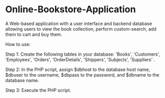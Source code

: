 # Online-Bookstore-Application

A Web-based application with a user interface and backend database allowing users to view the book collection, perform custom-search, add them to cart and buy them.

How to use:

Step 1: Create the following tables in your database: 
'Books', 'Customers', 'Employees', 'Orders', 'OrderDetails', 'Shippers', 'Subjects', 'Suppliers' .

Step 2: In the PHP script, assign $dbhost to the database host name, $dbuser to the username, $dbpass to the password, and $dbname to the database name.

Step 3: Execute the PHP script.

